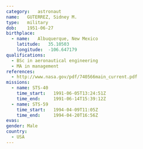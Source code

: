 ```yaml
---
category:	astronaut
name:	GUTERREZ, Sidney M.
type:	military
dob:	1951-06-27
birthplace:
  - name:	Albuquerque, New Mexico
    latitude:	35.10503
    longitude:	-106.647179
qualifications:
  - BSc in aeronautical engineering
  - MA in management
references:
  - http://www.nasa.gov/pdf/740566main_current.pdf
missions:
  - name: STS-40
    time_start:   1991-06-05T13:24:51Z
    time_end:     1991-06-14T15:39:12Z
  - name: STS-59
    time_start:   1994-04-09T11:05Z
    time_end:     1994-04-20T16:56Z
evas:
gender:	Male
country:
  - USA
---
```


